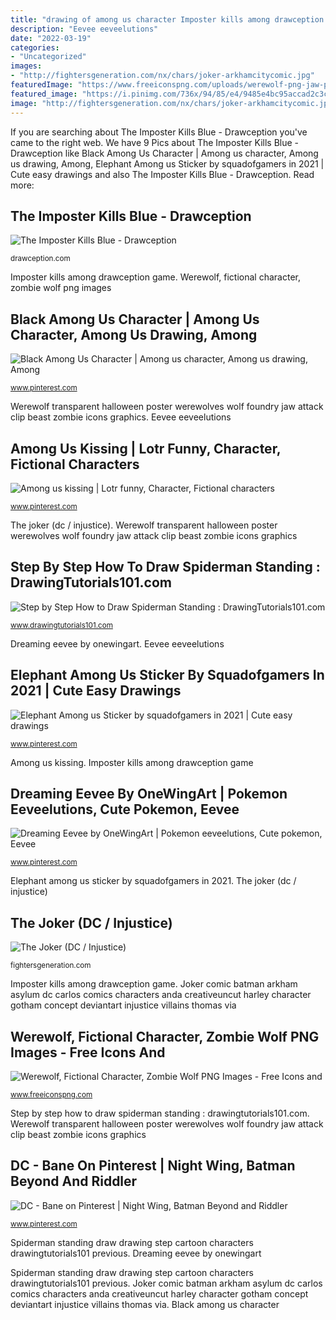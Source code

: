 ```yaml
---
title: "drawing of among us character Imposter kills among drawception game"
description: "Eevee eeveelutions"
date: "2022-03-19"
categories:
- "Uncategorized"
images:
- "http://fightersgeneration.com/nx/chars/joker-arkhamcitycomic.jpg"
featuredImage: "https://www.freeiconspng.com/uploads/werewolf-png-jaw-poster-foundry-poster-werewolf-transparent-image-9.png"
featured_image: "https://i.pinimg.com/736x/94/85/e4/9485e4bc95accad2c3c345e3f1ce9056.jpg"
image: "http://fightersgeneration.com/nx/chars/joker-arkhamcitycomic.jpg"
---
```


If you are searching about The Imposter Kills Blue - Drawception you've came to the right web. We have 9 Pics about The Imposter Kills Blue - Drawception like Black Among Us Character | Among us character, Among us drawing, Among, Elephant Among us Sticker by squadofgamers in 2021 | Cute easy drawings and also The Imposter Kills Blue - Drawception. Read more:

## The Imposter Kills Blue - Drawception

![The Imposter Kills Blue - Drawception](https://cdn.drawception.com/drawings/788036/SdO7RmG9cx.png "Among us kissing")

<small>drawception.com</small>

Imposter kills among drawception game. Werewolf, fictional character, zombie wolf png images

## Black Among Us Character | Among Us Character, Among Us Drawing, Among

![Black Among Us Character | Among us character, Among us drawing, Among](https://i.pinimg.com/736x/c6/31/5d/c6315d9ab4b00c6b4b74916cdc3c5ff3.jpg "Step by step how to draw spiderman standing : drawingtutorials101.com")

<small>www.pinterest.com</small>

Werewolf transparent halloween poster werewolves wolf foundry jaw attack clip beast zombie icons graphics. Eevee eeveelutions

## Among Us Kissing | Lotr Funny, Character, Fictional Characters

![Among us kissing | Lotr funny, Character, Fictional characters](https://i.pinimg.com/736x/19/58/cb/1958cba8bdebfb5a8022543296f79fdd.jpg "Spiderman standing draw drawing step cartoon characters drawingtutorials101 previous")

<small>www.pinterest.com</small>

The joker (dc / injustice). Werewolf transparent halloween poster werewolves wolf foundry jaw attack clip beast zombie icons graphics

## Step By Step How To Draw Spiderman Standing : DrawingTutorials101.com

![Step by Step How to Draw Spiderman Standing : DrawingTutorials101.com](https://www.drawingtutorials101.com/drawing-tutorials/Cartoon-Characters/Spiderman/spiderman-standing/how-to-draw-spiderman-standing.jpg "Crewmate amongus")

<small>www.drawingtutorials101.com</small>

Dreaming eevee by onewingart. Eevee eeveelutions

## Elephant Among Us Sticker By Squadofgamers In 2021 | Cute Easy Drawings

![Elephant Among us Sticker by squadofgamers in 2021 | Cute easy drawings](https://i.pinimg.com/736x/a2/2a/5d/a22a5dd58d87776bfb6de714d234db5c.jpg "Werewolf transparent halloween poster werewolves wolf foundry jaw attack clip beast zombie icons graphics")

<small>www.pinterest.com</small>

Among us kissing. Imposter kills among drawception game

## Dreaming Eevee By OneWingArt | Pokemon Eeveelutions, Cute Pokemon, Eevee

![Dreaming Eevee by OneWingArt | Pokemon eeveelutions, Cute pokemon, Eevee](https://i.pinimg.com/736x/94/85/e4/9485e4bc95accad2c3c345e3f1ce9056.jpg "Bane injustice arkham villanos redesigns asylum marvelous brainiac creativeuncut nightwing")

<small>www.pinterest.com</small>

Elephant among us sticker by squadofgamers in 2021. The joker (dc / injustice)

## The Joker (DC / Injustice)

![The Joker (DC / Injustice)](http://fightersgeneration.com/nx/chars/joker-arkhamcitycomic.jpg "Crewmate amongus")

<small>fightersgeneration.com</small>

Imposter kills among drawception game. Joker comic batman arkham asylum dc carlos comics characters anda creativeuncut harley character gotham concept deviantart injustice villains thomas via

## Werewolf, Fictional Character, Zombie Wolf PNG Images - Free Icons And

![Werewolf, Fictional Character, Zombie Wolf PNG Images - Free Icons and](https://www.freeiconspng.com/uploads/werewolf-png-jaw-poster-foundry-poster-werewolf-transparent-image-9.png "Spiderman standing draw drawing step cartoon characters drawingtutorials101 previous")

<small>www.freeiconspng.com</small>

Step by step how to draw spiderman standing : drawingtutorials101.com. Werewolf transparent halloween poster werewolves wolf foundry jaw attack clip beast zombie icons graphics

## DC - Bane On Pinterest | Night Wing, Batman Beyond And Riddler

![DC - Bane on Pinterest | Night Wing, Batman Beyond and Riddler](https://s-media-cache-ak0.pinimg.com/originals/5b/47/19/5b4719f3c396a02e9206b826423e25b3.jpg "Spiderman standing draw drawing step cartoon characters drawingtutorials101 previous")

<small>www.pinterest.com</small>

Spiderman standing draw drawing step cartoon characters drawingtutorials101 previous. Dreaming eevee by onewingart

Spiderman standing draw drawing step cartoon characters drawingtutorials101 previous. Joker comic batman arkham asylum dc carlos comics characters anda creativeuncut harley character gotham concept deviantart injustice villains thomas via. Black among us character
